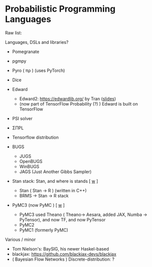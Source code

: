# Probabilistic Programming Languages

Raw list:

Languages, DSLs and libraries?

* Pomegranate
* pgmpy
* Pyro  ( πρ ) (uses PyTorch)
* Dice
* Edward
   * Edward2: https://edwardlib.org/ by Tran ([slides](https://docs.google.com/presentation/d/1bTvqHh2kjF0UjxIxM-OWJcATeGrcF1IrVksBzVE7Ss0/edit?resourcekey=0-Hdh487_jFj1eBIGDhktSfA#slide=id.g13dca569543_0_0))
   * (now part of TensorFlow Probability (?) ) Edward is built on TensorFlow
* PSI solver
* ΣΠPL

* Tensorflow distribution


* BUGS
   * JUGS
   * OpenBUGS
   * WinBUGS
   * JAGS (Just Another Gibbs Sampler)

* Stan stack: Stan, and where is stands [ [w](https://en.wikipedia.org/wiki/Stan_(software)) ]
   * Stan ( Stan -> R ) (written in C++)
   * BRMS -> Stan -> R stack

* PyMC3 (now PyMC ) [ [w](https://en.wikipedia.org/wiki/PyMC) ]
   * PyMC3 used Theano ( Theano-> Aesara, added JAX, Numba -> PyTensor), and now TF, and now PyTensor
   * PyMC2
   * PyMC1 (formerly PyMC)

Various / minor
* Tom Nielson's: BaySIG, his newer Haskel-based
* blackjax: https://github.com/blackjax-devs/blackjax
* ( Bayesian Flow Networks )
Discrete-distribution:
?


